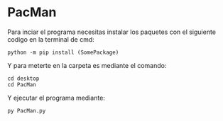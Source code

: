 # PacMan

Para inciar el programa necesitas instalar los paquetes con el siguiente codigo en la terminal de cmd:

	python -m pip install (SomePackage)

Y para meterte en la carpeta es mediante el comando:

	cd desktop
	cd PacMan

Y ejecutar el programa mediante:

	py PacMan.py
